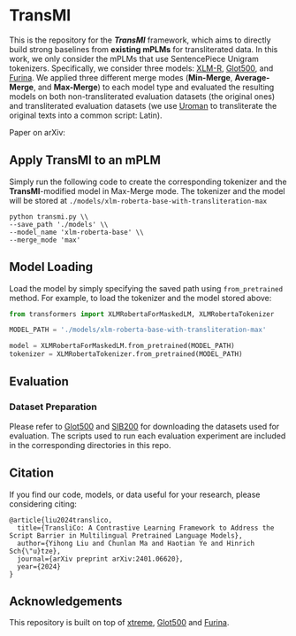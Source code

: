 # TransMI

This is the repository for the ***TransMI*** framework, which aims to directly build strong baselines from **existing mPLMs** for transliterated data. In this work, we only consider the mPLMs that use SentencePiece Unigram tokenizers. Specifically, we consider three models: [XLM-R](https://huggingface.co/FacebookAI/xlm-roberta-base), [Glot500](https://huggingface.co/cis-lmu/glot500-base), and [Furina](https://huggingface.co/yihongLiu/furina). We applied three different merge modes (**Min-Merge**, **Average-Merge**, and **Max-Merge**) to each model type and evaluated the resulting models on both non-transliterated evaluation datasets (the original ones) and transliterated evaluation datasets (we use [Uroman](https://github.com/isi-nlp/uroman) to transliterate the original texts into a common script: Latin).

Paper on arXiv:

## Apply TransMI to an mPLM

Simply run the following code to create the corresponding tokenizer and the **TransMI**-modified model in Max-Merge mode. The tokenizer and the model will be stored at ``./models/xlm-roberta-base-with-transliteration-max``

```
python transmi.py \\
--save_path './models' \\
--model_name 'xlm-roberta-base' \\
--merge_mode 'max'
```

## Model Loading

Load the model by simply specifying the saved path using ``from_pretrained`` method. For example, to load the tokenizer and the model stored above:


```python
from transformers import XLMRobertaForMaskedLM, XLMRobertaTokenizer

MODEL_PATH = './models/xlm-roberta-base-with-transliteration-max'

model = XLMRobertaForMaskedLM.from_pretrained(MODEL_PATH)
tokenizer = XLMRobertaTokenizer.from_pretrained(MODEL_PATH)
``` 

## Evaluation

### Dataset Preparation

Please refer to [Glot500](https://github.com/cisnlp/Glot500) and [SIB200](https://github.com/dadelani/sib-200) for downloading the datasets used for evaluation. The scripts used to run each evaluation experiment are included in the corresponding directories in this repo.


## Citation

If you find our code, models, or data useful for your research, please considering citing:

```
@article{liu2024translico,
  title={TransliCo: A Contrastive Learning Framework to Address the Script Barrier in Multilingual Pretrained Language Models},
  author={Yihong Liu and Chunlan Ma and Haotian Ye and Hinrich Sch{\"u}tze},
  journal={arXiv preprint arXiv:2401.06620},
  year={2024}
}
```

## Acknowledgements

This repository is built on top of [xtreme](https://github.com/google-research/xtreme), [Glot500](https://github.com/cisnlp/Glot500) and [Furina](https://huggingface.co/yihongLiu/furina).
